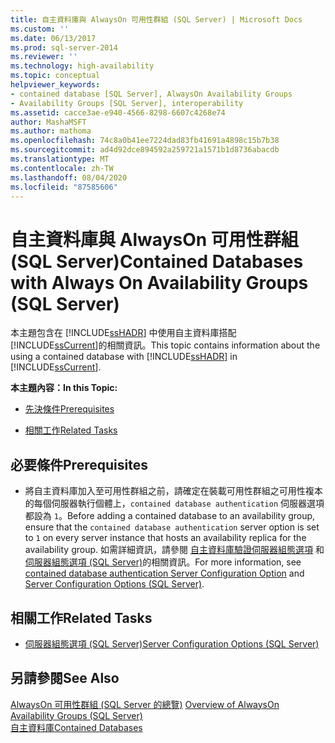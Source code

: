 ```yaml
---
title: 自主資料庫與 AlwaysOn 可用性群組 (SQL Server) | Microsoft Docs
ms.custom: ''
ms.date: 06/13/2017
ms.prod: sql-server-2014
ms.reviewer: ''
ms.technology: high-availability
ms.topic: conceptual
helpviewer_keywords:
- contained database [SQL Server], AlwaysOn Availability Groups
- Availability Groups [SQL Server], interoperability
ms.assetid: cacce3ae-e940-4566-8298-6607c4268e74
author: MashaMSFT
ms.author: mathoma
ms.openlocfilehash: 74c8a0b41ee7224dad83fb41691a4898c15b7b38
ms.sourcegitcommit: ad4d92dce894592a259721a1571b1d8736abacdb
ms.translationtype: MT
ms.contentlocale: zh-TW
ms.lasthandoff: 08/04/2020
ms.locfileid: "87585606"
---
```

# <a name="contained-databases-with-always-on-availability-groups-sql-server"></a><span data-ttu-id="8dcf8-102">自主資料庫與 AlwaysOn 可用性群組 (SQL Server)</span><span class="sxs-lookup"><span data-stu-id="8dcf8-102">Contained Databases with Always On Availability Groups (SQL Server)</span></span>
  <span data-ttu-id="8dcf8-103">本主題包含在 [!INCLUDE[ssHADR](../../../includes/sshadr-md.md)] 中使用自主資料庫搭配 [!INCLUDE[ssCurrent](../../../includes/sscurrent-md.md)]的相關資訊。</span><span class="sxs-lookup"><span data-stu-id="8dcf8-103">This topic contains information about the using a contained database with [!INCLUDE[ssHADR](../../../includes/sshadr-md.md)] in [!INCLUDE[ssCurrent](../../../includes/sscurrent-md.md)].</span></span>  
  
 <span data-ttu-id="8dcf8-104">**本主題內容：**</span><span class="sxs-lookup"><span data-stu-id="8dcf8-104">**In this Topic:**</span></span>  
  
-   [<span data-ttu-id="8dcf8-105">先決條件</span><span class="sxs-lookup"><span data-stu-id="8dcf8-105">Prerequisites</span></span>](#Prerequisites)  
  
-   [<span data-ttu-id="8dcf8-106">相關工作</span><span class="sxs-lookup"><span data-stu-id="8dcf8-106">Related Tasks</span></span>](#RelatedTasks)  
  
##  <a name="prerequisites"></a><a name="Prerequisites"></a> <span data-ttu-id="8dcf8-107">必要條件</span><span class="sxs-lookup"><span data-stu-id="8dcf8-107">Prerequisites</span></span>  
  
-   <span data-ttu-id="8dcf8-108">將自主資料庫加入至可用性群組之前，請確定在裝載可用性群組之可用性複本的每個伺服器執行個體上，`contained database authentication` 伺服器選項都設為 `1`。</span><span class="sxs-lookup"><span data-stu-id="8dcf8-108">Before adding a contained database to an availability group, ensure that the `contained database authentication` server option is set to `1` on every server instance that hosts an availability replica for the availability group.</span></span> <span data-ttu-id="8dcf8-109">如需詳細資訊，請參閱 [自主資料庫驗證伺服器組態選項](../../configure-windows/contained-database-authentication-server-configuration-option.md) 和 [伺服器組態選項 &#40;SQL Server&#41;](../../configure-windows/server-configuration-options-sql-server.md)的相關資訊。</span><span class="sxs-lookup"><span data-stu-id="8dcf8-109">For more information, see [contained database authentication Server Configuration Option](../../configure-windows/contained-database-authentication-server-configuration-option.md) and [Server Configuration Options &#40;SQL Server&#41;](../../configure-windows/server-configuration-options-sql-server.md).</span></span>  
  
##  <a name="related-tasks"></a><a name="RelatedTasks"></a> <span data-ttu-id="8dcf8-110">相關工作</span><span class="sxs-lookup"><span data-stu-id="8dcf8-110">Related Tasks</span></span>  
  
-   [<span data-ttu-id="8dcf8-111">伺服器組態選項 &#40;SQL Server&#41;</span><span class="sxs-lookup"><span data-stu-id="8dcf8-111">Server Configuration Options &#40;SQL Server&#41;</span></span>](../../configure-windows/server-configuration-options-sql-server.md)  
  
## <a name="see-also"></a><span data-ttu-id="8dcf8-112">另請參閱</span><span class="sxs-lookup"><span data-stu-id="8dcf8-112">See Also</span></span>  
 <span data-ttu-id="8dcf8-113">[AlwaysOn 可用性群組 &#40;SQL Server 的總覽&#41;](overview-of-always-on-availability-groups-sql-server.md) </span><span class="sxs-lookup"><span data-stu-id="8dcf8-113">[Overview of AlwaysOn Availability Groups &#40;SQL Server&#41;](overview-of-always-on-availability-groups-sql-server.md) </span></span>  
 [<span data-ttu-id="8dcf8-114">自主資料庫</span><span class="sxs-lookup"><span data-stu-id="8dcf8-114">Contained Databases</span></span>](../../../relational-databases/databases/contained-databases.md)  
  
  
